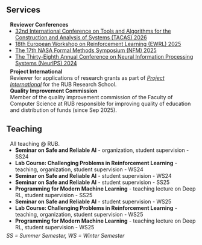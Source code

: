 ## Services

<!-- <h4 style="margin:0 10px 0;">Conference Reviewers</h4> -->
<h4 style="margin:0 10px 0;">Reviewer Conferences</h4>
<ul style="margin:0 0 5px;">
  <li><a href="https://etaps.org/2026/conferences/tacas/"><autocolor>32nd International Conference on Tools and Algorithms for the Construction and Analysis of Systems (TACAS) 2026</autocolor></a></li>
  <li><a href="https://euro-workshop-on-reinforcement-learning.github.io/ewrl18/"><autocolor>18th European Workshop on Reinforcement Learning (EWRL) 2025</autocolor></a></li>
  <li><a href="https://shemesh.larc.nasa.gov/nfm2025/"><autocolor>The 17th NASA Formal Methods Symposium (NFM) 2025</autocolor></a></li>
  <li><a href="https://neurips.cc/Conferences/2024"><autocolor>The Thirty-Eighth Annual Conference on Neural Information Processing Systems (NeurIPS) 2024</autocolor></a></li>
</ul>

<!-- <h4 style="margin:0 10px 0;">Journal Reviewers</h4>

<ul style="margin:0 0 20px;">
  <li><a href="https://www.computer.org/csdl/journal/tp"><autocolor>IEEE Transactions on Pattern Analysis and Machine Intelligence (TPAMI)</autocolor></a></li>
  <li><a href="https://www.springer.com/journal/11263"><autocolor>International Journal of Computer Vision (IJCV)</autocolor></a></li>
</ul> -->


<h4 style="margin:0 10px 0;">Project International</h4>
<p style="margin:0 10px 0;">
Reviewer for applications of research grants as part of <a href="https://www.research-school.rub.de/doctoral-researchers/funding-for-internationalization/project-international"><em>Project International</em></a> for the RUB Research School.
</p>

<h4 style="margin:0 10px 0;">Quality Improvement Commission</h4>
<p style="margin:0 10px 0;">
Member of the quality improvement commission of the Faculty of Computer Science at RUB responsible for improving quality of education and distribution of funds (since Sep 2025).
</p>


## Teaching
<p style="margin:0 10px 0;">
All teaching @ RUB. 
</p>
<ul style="margin:0 0 5px;">
  <!-- <li><a href="https://euro-workshop-on-reinforcement-learning.github.io/ewrl18/"><autocolor>18th European Workshop on Reinforcement Learning (EWRL) 2025</autocolor></a></li> -->
  <li><strong>Seminar on Safe and Reliable AI</strong> - organization, student supervision - SS24</li>
  <li><strong>Lab Course: Challenging Problems in Reinforcement Learning</strong> - teaching, organization, student supervision - WS24</li>
  <li><strong>Seminar on Safe and Reliable AI</strong> - student supervision - WS24</li>
  <li><strong>Seminar on Safe and Reliable AI</strong> - student supervision - SS25</li>
  <li><strong>Programming for Modern Machine Learning</strong> - teaching lecture on Deep RL, student supervision - SS25</li>
  <li><strong>Seminar on Safe and Reliable AI</strong> - student supervision - WS25</li>
  <li><strong>Lab Course: Challenging Problems in Reinforcement Learning</strong> - teaching, organization, student supervision - WS25</li>
  <li><strong>Programming for Modern Machine Learning</strong> - teaching lecture on Deep RL, student supervision - WS25</li>
</ul>
<em>SS = Summer Semester, WS = Winter Semester</em>